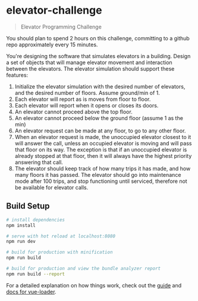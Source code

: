 # elevator-challenge

> Elevator Programming Challenge

You should plan to spend 2 hours on this challenge, committing to a github repo approximately every 15 minutes.

You're designing the software that simulates elevators in a building.
Design a set of objects that will manage elevator movement and interaction between the
elevators. The elevator simulation should support these features:

1. Initialize the elevator simulation with the desired number of elevators, and the desired
number of floors. Assume ground/min of 1.
2. Each elevator will report as is moves from floor to floor.
3. Each elevator will report when it opens or closes its doors.
4. An elevator cannot proceed above the top floor.
5. An elevator cannot proceed below the ground floor (assume 1 as the min)
6. An elevator request can be made at any floor, to go to any other floor.
7. When an elevator request is made, the unoccupied elevator closest to it will answer the
call, unless an occupied elevator is moving and will pass that floor on its way. The
exception is that if an unoccupied elevator is already stopped at that floor, then it will
always have the highest priority answering that call.
8. The elevator should keep track of how many trips it has made, and how many floors it
has passed. The elevator should go into maintenance mode after 100 trips, and stop
functioning until serviced, therefore not be available for elevator calls.

## Build Setup

``` bash
# install dependencies
npm install

# serve with hot reload at localhost:8080
npm run dev

# build for production with minification
npm run build

# build for production and view the bundle analyzer report
npm run build --report
```

For a detailed explanation on how things work, check out the [guide](http://vuejs-templates.github.io/webpack/) and [docs for vue-loader](http://vuejs.github.io/vue-loader).
